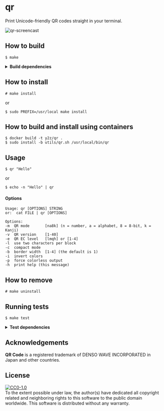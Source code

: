# qr

Print Unicode-friendly QR codes straight in your terminal.

![qr-screencast](https://user-images.githubusercontent.com/1392048/47276020-47b04800-d582-11e8-9da0-b09d0c949720.gif)


## How to build

    $ make

<details>
    <summary><strong>Build dependencies</strong></summary>
    <br />

 - [libqrencode](https://github.com/fukuchi/libqrencode)
   ###### Resolve on Ubuntu or Debian
       $ apt-get install libqrencode-dev
   ###### Resolve on macOS
       $ brew install qrencode
   ###### Build from source
       $ git clone https://github.com/fukuchi/libqrencode.git && cd libqrencode
       $ ./configure --prefix=/usr/local
       $ make
       # make install

</details>


## How to install

    # make install
or

    $ sudo PREFIX=/usr/local make install


## How to build and install using containers

    $ docker build -t y2z/qr .
    $ sudo install -b utils/qr.sh /usr/local/bin/qr


## Usage

    $ qr "Hello"
or

    $ echo -n "Hello" | qr

#### Options

    Usage: qr [OPTIONS] STRING
    or:  cat FILE | qr [OPTIONS]

    Options:
    -m  QR mode       [na8k] (n = number, a = alphabet, 8 = 8-bit, k = Kanji)
    -v  QR version    [1-40]
    -e  QR EC level   [lmqh] or [1-4]
    -l  use two characters per block
    -c  compact mode
    -b  border width  [1-4] (the default is 1)
    -i  invert colors
    -p  force colorless output
    -h  print help (this message)


## How to remove

    # make uninstall


## Running tests

    $ make test

<details>
    <summary><strong>Test dependencies</strong></summary>
    <br />

 - [autoconf](https://www.gnu.org/software/autoconf/autoconf.html)
   ###### Resolve on Ubuntu or Debian
       $ apt-get install autoconf
   ###### Resolve on macOS
       $ brew install autoconf
 - [zbar](http://zbar.sourceforge.net)
   ###### Resolve on Ubuntu or Debian
       $ apt-get install zbar-tools
   ###### Resolve on macOS
       $ brew install zbar
 - [imagemagick](https://www.imagemagick.org/script/index.php)
   ###### Resolve on Ubuntu or Debian
       $ apt-get install imagemagick
   ###### Resolve on macOS
       $ brew install imagemagick
 - [FreeMono font](https://en.wikipedia.org/wiki/GNU_FreeFont)
   ###### Resolve on Ubuntu or Debian
       $ apt-get install fonts-freefont-ttf
   ###### Resolve on macOS
       $ brew tap homebrew/cask-fonts
       $ brew cask install font-freesans

</details>


## Acknowledgements

**QR Code** is a registered trademark of DENSO WAVE INCORPORATED in Japan
and other countries.


## License

<a href="http://creativecommons.org/publicdomain/zero/1.0/">
    <img src="http://i.creativecommons.org/p/zero/1.0/88x31.png" alt="CC0-1.0" />
</a>
<br />
To the extent possible under law, the author(s) have dedicated all copyright related and neighboring rights to this software to the public domain worldwide.
This software is distributed without any warranty.
